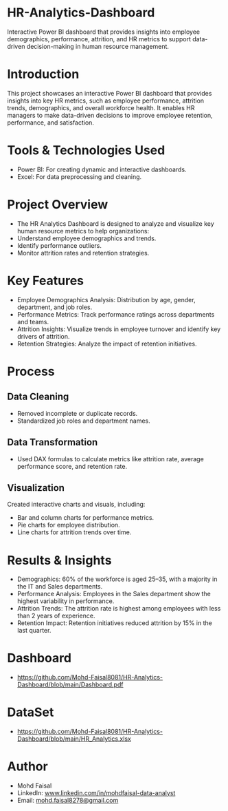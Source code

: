 # HR-Analytics-Dashboard
Interactive Power BI dashboard that provides insights into employee demographics, performance, attrition, and HR metrics to support data-driven decision-making in human resource management.

# Introduction 
This project showcases an interactive Power BI dashboard that provides insights into key HR metrics, such as employee performance, attrition trends, demographics, and overall workforce health. It enables HR managers to make data-driven decisions to improve employee retention, performance, and satisfaction. 

# Tools & Technologies Used 
- Power BI: For creating dynamic and interactive dashboards. 
- Excel: For data preprocessing and cleaning. 

# Project Overview 
- The HR Analytics Dashboard is designed to analyze and visualize key human resource metrics to help organizations: 
- Understand employee demographics and trends. 
- Identify performance outliers. 
- Monitor attrition rates and retention strategies. 

# Key Features 
- Employee Demographics Analysis: Distribution by age, gender, department, and job roles. 
- Performance Metrics: Track performance ratings across departments and teams. 
- Attrition Insights: Visualize trends in employee turnover and identify key drivers of attrition. 
- Retention Strategies: Analyze the impact of retention initiatives. 

# Process 
## Data Cleaning 
- Removed incomplete or duplicate records. 
- Standardized job roles and department names. 

## Data Transformation 
- Used DAX formulas to calculate metrics like attrition rate, average performance score, and retention rate. 

## Visualization 
Created interactive charts and visuals, including:  
- Bar and column charts for performance metrics. 
- Pie charts for employee distribution. 
- Line charts for attrition trends over time. 

# Results & Insights 
- Demographics: 60% of the workforce is aged 25–35, with a majority in the IT and Sales departments. 
- Performance Analysis: Employees in the Sales department show the highest variability in performance. 
- Attrition Trends: The attrition rate is highest among employees with less than 2 years of experience. 
- Retention Impact: Retention initiatives reduced attrition by 15% in the last quarter. 

# Dashboard
- https://github.com/Mohd-Faisal8081/HR-Analytics-Dashboard/blob/main/Dashboard.pdf

# DataSet
- https://github.com/Mohd-Faisal8081/HR-Analytics-Dashboard/blob/main/HR_Analytics.xlsx

# Author 
- Mohd Faisal
- LinkedIn: www.linkedin.com/in/mohdfaisal-data-analyst
- Email: mohd.faisal8278@gmail.com
